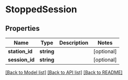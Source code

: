 # StoppedSession

## Properties
Name | Type | Description | Notes
------------ | ------------- | ------------- | -------------
**station_id** | **string** |  | [optional] 
**session_id** | **string** |  | [optional] 

[[Back to Model list]](../README.md#documentation-for-models) [[Back to API list]](../README.md#documentation-for-api-endpoints) [[Back to README]](../README.md)


